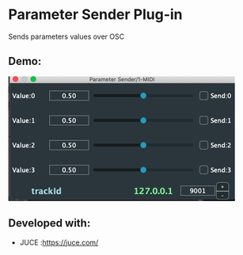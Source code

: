 # Parameter Sender Plug-in 

Sends parameters values over OSC

## Demo: 

[![IMAGE ALT TEXT](screenshot/screenshot.png)](https://www.youtube.com/watch?v=An9ysiIC-U8 "Watch YouTube demo video")


## Developed with: 

- JUCE :https://juce.com/


